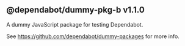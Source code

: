 ## @dependabot/dummy-pkg-b v1.1.0

A dummy JavaScript package for testing Dependabot.

See https://github.com/dependabot/dummy-packages for more info.
